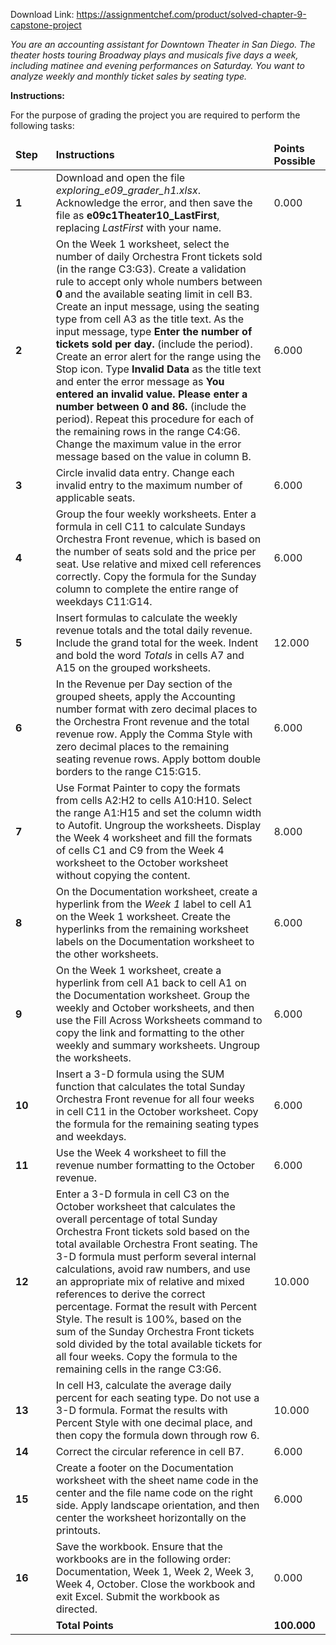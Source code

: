 Download Link: https://assignmentchef.com/product/solved-chapter-9-capstone-project
<br>



<em>You are an accounting assistant for Downtown Theater in San Diego. The theater hosts touring Broadway plays and musicals five days a week, including matinee and evening performances on Saturday. You want to analyze weekly and monthly ticket sales by seating type.</em>




<strong>Instructions: </strong>

For the purpose of grading the project you are required to perform the following tasks:

<table width="678">

 <thead>

  <tr>

   <td width="72"><strong>Step</strong></td>

   <td width="517"><strong>Instructions</strong></td>

   <td width="89"><strong>Points Possible</strong></td>

  </tr>

 </thead>

 <tbody>

  <tr>

   <td width="72"><strong>1</strong></td>

   <td width="517">Download and open the file <em>exploring_e09_grader_h1.xlsx</em>. Acknowledge the error, and then save the file as <strong>e09c1Theater10_LastFirst</strong>, replacing <em>LastFirst</em> with your name.</td>

   <td width="89">0.000</td>

  </tr>

  <tr>

   <td width="72"><strong>2</strong></td>

   <td width="517">On the Week 1 worksheet, select the number of daily Orchestra Front tickets sold (in the range C3:G3). Create a validation rule to accept only whole numbers between <strong>0</strong> and the available seating limit in cell B3. Create an input message, using the seating type from cell A3 as the title text. As the input message, type <strong>Enter the number of tickets sold per day.</strong> (include the period). Create an error alert for the range using the Stop icon. Type <strong>Invalid Data</strong> as the title text and enter the error message as <strong>You entered an invalid value. Please enter a number between 0 and 86.</strong> (include the period). Repeat this procedure for each of the remaining rows in the range C4:G6. Change the maximum value in the error message based on the value in column B.</td>

   <td width="89">6.000</td>

  </tr>

  <tr>

   <td width="72"><strong>3</strong></td>

   <td width="517">Circle invalid data entry. Change each invalid entry to the maximum number of applicable seats.</td>

   <td width="89">6.000</td>

  </tr>

  <tr>

   <td width="72"><strong>4</strong></td>

   <td width="517">Group the four weekly worksheets. Enter a formula in cell C11 to calculate Sundays Orchestra Front revenue, which is based on the number of seats sold and the price per seat. Use relative and mixed cell references correctly. Copy the formula for the Sunday column to complete the entire range of weekdays C11:G14.</td>

   <td width="89">6.000</td>

  </tr>

  <tr>

   <td width="72"><strong>5</strong></td>

   <td width="517">Insert formulas to calculate the weekly revenue totals and the total daily revenue. Include the grand total for the week. Indent and bold the word <em>Totals</em> in cells A7 and A15 on the grouped worksheets.</td>

   <td width="89">12.000</td>

  </tr>

  <tr>

   <td width="72"><strong>6</strong></td>

   <td width="517">In the Revenue per Day section of the grouped sheets, apply the Accounting number format with zero decimal places to the Orchestra Front revenue and the total revenue row. Apply the Comma Style with zero decimal places to the remaining seating revenue rows. Apply bottom double borders to the range C15:G15.</td>

   <td width="89">6.000</td>

  </tr>

  <tr>

   <td width="72"><strong>7</strong></td>

   <td width="517">Use Format Painter to copy the formats from cells A2:H2 to cells A10:H10. Select the range A1:H15 and set the column width to Autofit. Ungroup the worksheets. Display the Week 4 worksheet and fill the formats of cells C1 and C9 from the Week 4 worksheet to the October worksheet without copying the content.</td>

   <td width="89">8.000</td>

  </tr>

  <tr>

   <td width="72"><strong>8</strong></td>

   <td width="517">On the Documentation worksheet, create a hyperlink from the <em>Week 1  </em>label to cell A1 on the Week 1 worksheet. Create the hyperlinks from the remaining worksheet labels on the Documentation worksheet to the other worksheets.</td>

   <td width="89">6.000</td>

  </tr>

  <tr>

   <td width="72"><strong>9</strong></td>

   <td width="517">On the Week 1 worksheet, create a hyperlink from cell A1 back to cell A1 on the Documentation worksheet. Group the weekly and October worksheets, and then use the Fill Across Worksheets command to copy the link and formatting to the other weekly and summary worksheets. Ungroup the worksheets.</td>

   <td width="89">6.000</td>

  </tr>

  <tr>

   <td width="72"><strong>10</strong></td>

   <td width="517">Insert a 3-D formula using the SUM function that calculates the total Sunday Orchestra Front revenue for all four weeks in cell C11 in the October worksheet. Copy the formula for the remaining seating types and weekdays.</td>

   <td width="89">6.000</td>

  </tr>

  <tr>

   <td width="72"><strong>11</strong></td>

   <td width="517">Use the Week 4 worksheet to fill the revenue number formatting to the October revenue.</td>

   <td width="89">6.000</td>

  </tr>

  <tr>

   <td width="72"><strong>12</strong></td>

   <td width="517">Enter a 3-D formula in cell C3 on the October worksheet that calculates the overall percentage of total Sunday Orchestra Front tickets sold based on the total available Orchestra Front seating. The 3-D formula must perform several internal calculations, avoid raw numbers, and use an appropriate mix of relative and mixed references to derive the correct percentage. Format the result with Percent Style. The result is 100%, based on the sum of the Sunday Orchestra Front tickets sold divided by the total available tickets for all four weeks. Copy the formula to the remaining cells in the range C3:G6.</td>

   <td width="89">10.000</td>

  </tr>

  <tr>

   <td width="72"><strong>13</strong></td>

   <td width="517">In cell H3, calculate the average daily percent for each seating type. Do not use a 3-D formula. Format the results with Percent Style with one decimal place, and then copy the formula down through row 6.</td>

   <td width="89">10.000</td>

  </tr>

  <tr>

   <td width="72"><strong>14</strong></td>

   <td width="517">Correct the circular reference in cell B7.</td>

   <td width="89">6.000</td>

  </tr>

  <tr>

   <td width="72"><strong>15</strong></td>

   <td width="517">Create a footer on the Documentation worksheet with the sheet name code in the center and the file name code on the right side. Apply landscape orientation, and then center the worksheet horizontally on the printouts.</td>

   <td width="89">6.000</td>

  </tr>

  <tr>

   <td width="72"><strong>16</strong></td>

   <td width="517">Save the workbook. Ensure that the workbooks are in the following order: Documentation, Week 1, Week 2, Week 3, Week 4, October. Close the workbook and exit Excel. Submit the workbook as directed.</td>

   <td width="89">0.000</td>

  </tr>

  <tr>

   <td width="72"></td>

   <td width="517"><strong>Total Points</strong></td>

   <td width="89"><strong>100.000</strong></td>

  </tr>

 </tbody>

</table>





